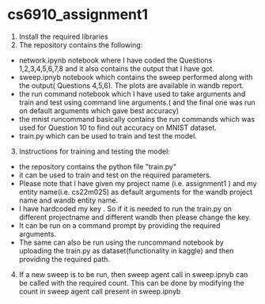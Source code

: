 # cs6910_assignment1

1. Install the required libraries
2. The repository contains the following:
- network.ipynb notebook where I have coded the Questions 1,2,3,4,5,6,7,8 and it also contains the output that I have got.
- sweep.ipnyb notebook which contains the sweep performed along with the output( Questions 4,5,6). The plots are available in wandb report.
- the run command notebook which I have used to take arguments and train and test using command line arguments.( and the final one was run on default arguments which gave best accuracy)
- the mnist runcommand basically contains the run commands which was used for Question 10 to find out accuracy on MNIST dataset.
- train.py which can be used to train and test the model.

3. Instructions for training and testing the model:
- the repository contains the python file "train.py" 
- it can be used to train and test on the required parameters.
- Please note that I have given my project name (i.e. assignment1 ) and my entity name(i.e. cs22m025) as default arguments for the wandb project name and wandb entity name.
- I have hardcoded my key . So if it is needed to run the train.py on different projectname and different wandb then please change the key.
- It can be run on a command prompt by providing the required arguments.
- The same can also be run using the runcommand notebook by uploading the train.py as dataset(functionality in kaggle) and then providing the required path.

4. If a new sweep is to be run, then sweep agent call in sweep.ipnyb can be called with the required count. This can be done by modifying the count in sweep agent call present in sweep.ipnyb
